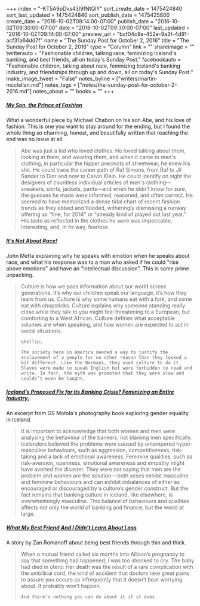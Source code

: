 +++
index = "-KT5A9pDvs43I9fNtQlY"
sort_create_date = 1475424840
sort_last_updated = 1475424840
sort_publish_date = 1475425800
create_date = "2016-10-02T09:14:00-07:00"
publish_date = "2016-10-02T09:30:00-07:00"
date = "2016-10-02T09:30:00-07:00"
last_updated = "2016-10-02T09:14:00-07:00"
preview_url = "bcf04c8e-452e-9a3f-4d91-acf31a64dd7f"
name = "The Sunday Post for October 2, 2016"
title = "The Sunday Post for October 2, 2016"
type = "Column"
link = ""
shareimage = ""
twitterauto = "Fashionable children, talking race, feminizing Iceland's banking, and best friends, all on today's Sunday Post."
facebookauto = "Fashionable children, talking about race, feminizing Iceland's banking industry, and friendships through up and down, all on today's Sunday Post."
make_image_tweet = "False"
notes_byline = ["writers/martin-mcclellan.md"]
notes_tags = ["notes/the-sunday-post-for-october-2-2016.md"]
notes_about = ""
books = ""
+++
<h5><a href="http://www.gq.com/story/my-son-the-prince-of-fashion" title="My Son, The Prince Of Fashion | GQ">My Son, the Prince of Fashion</a></h5>

What a wonderful piece by Michael Chabon on his son Abe, and his love of fashion. This is one you want to stay around for the ending, but I found the whole thing so charming, honest, and beautifully written that reaching the end was no issue at all. 

<blockquote>
	Abe was just a kid who loved clothes. He loved talking about them, looking at them, and wearing them, and when it came to men's clothing, in particular the hipper precincts of streetwear, he knew his shit. He could trace the career path of Raf Simons, from Raf to Jil Sander to Dior and now to Calvin Klein. He could identify on sight the designers of countless individual articles of men's clothing—sneakers, shirts, jackets, pants—and when he didn't know for sure, the guesses he made were informed, reasoned, and often correct. He seemed to have memorized a dense tidal chart of recent fashion trends as they ebbed and flooded, witheringly dismissing a runway offering as “fine, for 2014” or “already kind of played out last year.” His taste as reflected in the clothes he wore was impeccable, interesting, and, in its way, fearless.
</blockquote>

<h5><a href="https://thsppl.com/its-not-about-race-fb140bac8f1#.b7koo3dz9" title="It’s Not About Race!">It’s Not About Race!</a></h5>

John Metta explaining why he speaks with emotion when he speaks about race, and what his response was to a man who asked if he could "rise above emotions" and have an "intellectual discussion". This is some prime unpacking.

<blockquote>
	Culture is how we pass information about our world across generations. It’s why our children speak our language, it’s how they learn from us. Culture is why some humans eat with a fork, and some eat with chopsticks. Culture explains why someone standing really close while they talk to you might feel threatening to a European, but comforting to a West African. Culture defines what acceptable volumes are when speaking, and how women are expected to act in social situations.

	&hellip;

	The society here in America needed a way to justify the enslavement of a people for no other reason than they looked a bit different. Like the Normans, they used culture to do it. Slaves were made to speak English but were forbidden to read and write. In fact, the myth was promoted that they were slow and couldn’t even be taught.
</blockquote>

<h5><a href="https://medium.com/the-coffeelicious/how-iceland-fixed-its-banking-crisis-by-feminizing-an-entire-industry-69b5a4d1ad37#.f01fewrsz" title="Iceland’s Proposed Fix for its Banking Crisis? Feminizing an Entire Industry. – The Coffeelicious – Medium">Iceland’s Proposed Fix for its Banking Crisis? Feminizing an Entire Industry.</a></h5>

An excerpt from GS Motola's photography book exploring gender equality in Iceland. 

<blockquote>
	It is important to acknowledge that both women and men were analysing the behaviour of the bankers, not blaming men specifically. Icelanders believed the problems were caused by untempered hyper-masculine behaviours, such as aggression, competitiveness, risk-taking and a lack of emotional awareness. Feminine qualities, such as risk-aversion, openness, emotional awareness and empathy might have averted the disaster. They were not saying that men are the problem and women are the solution — both sexes exhibit masculine and feminine behaviours and can exhibit imbalances of either as encouraged or discouraged by a culture’s gender construct. But the fact remains that banking culture in Iceland, like elsewhere, is overwhelmingly masculine. This balance of behaviours and qualities affects not only the world of banking and finance, but the world at large.
</blockquote>

<h5><a href="https://www.buzzfeed.com/zanromanoff/what-my-best-friend-and-i-didnt-learn-about-loss?utm_term=.naggZZE4vg#.kieR77pKjR" title="What My Best Friend And I Didn&amp;#39;t Learn About Loss - BuzzFeed News">What My Best Friend And I Didn’t Learn About Loss</a></h5>

A story by Zan Romanoff about being best friends through thin and thick.

<blockquote>
	When a mutual friend called six months into Allison’s pregnancy to say that something had happened, I was too shocked to cry. The baby had died in utero: Her death was the result of a rare complication with the umbilical cord, the kind of accident that doctors take great pains to assure you occurs so infrequently that it doesn’t bear worrying about. It probably won’t happen.

	And there’s nothing you can do about it if it does.
</blockquote>